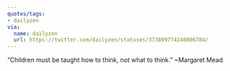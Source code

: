 ```yaml
---
quotes/tags:
- dailyzen
via:
  name: dailyzen
  url: https://twitter.com/dailyzen/statuses/373899774246006784/
---
```


“Children must be taught how to think, not what to think.” ~Margaret Mead